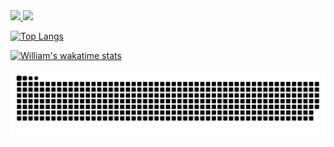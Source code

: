 <div>
  <a href="https://github.com/willidert">
  <img height="180em" src="https://github-readme-stats.vercel.app/api?username=willidert&show_icons=true&theme=tokyonight&include_all_commits=true&count_private=true"/>
  <img height="180em" src="https://github-readme-stats.vercel.app/api/top-langs/?username=willidert&layout=compact&langs_count=16&theme=tokyonight"/>
<div>

![Top Langs](https://github-readme-stats.vercel.app/api/top-langs/?username=willidert)

![William's wakatime stats](https://github-readme-stats.vercel.app/api/wakatime?username=willidert)

![Snake animation](https://github.com/willidert/willidert/blob/output/github-contribution-grid-snake.svg)
